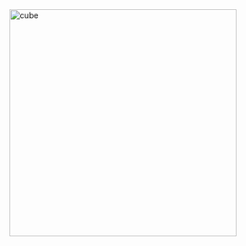
<img width="400" alt="cube" src="https://github.com/azer89/HelloDX12/assets/790432/498cbcd4-2d11-4d83-80e3-2b1d485d8c5d">
